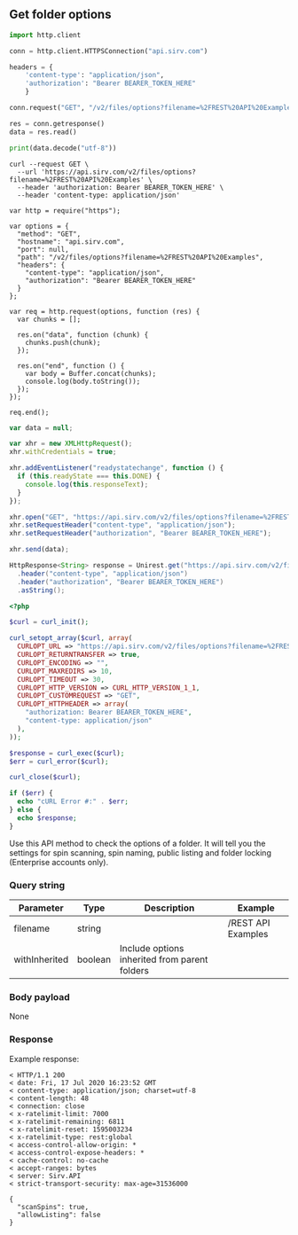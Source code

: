 ## Get folder options

```python
import http.client

conn = http.client.HTTPSConnection("api.sirv.com")

headers = {
    'content-type': "application/json",
    'authorization': "Bearer BEARER_TOKEN_HERE"
    }

conn.request("GET", "/v2/files/options?filename=%2FREST%20API%20Examples", headers=headers)

res = conn.getresponse()
data = res.read()

print(data.decode("utf-8"))
```

```shell
curl --request GET \
  --url 'https://api.sirv.com/v2/files/options?filename=%2FREST%20API%20Examples' \
  --header 'authorization: Bearer BEARER_TOKEN_HERE' \
  --header 'content-type: application/json'
```

```javascript--node
var http = require("https");

var options = {
  "method": "GET",
  "hostname": "api.sirv.com",
  "port": null,
  "path": "/v2/files/options?filename=%2FREST%20API%20Examples",
  "headers": {
    "content-type": "application/json",
    "authorization": "Bearer BEARER_TOKEN_HERE"
  }
};

var req = http.request(options, function (res) {
  var chunks = [];

  res.on("data", function (chunk) {
    chunks.push(chunk);
  });

  res.on("end", function () {
    var body = Buffer.concat(chunks);
    console.log(body.toString());
  });
});

req.end();
```

```javascript
var data = null;

var xhr = new XMLHttpRequest();
xhr.withCredentials = true;

xhr.addEventListener("readystatechange", function () {
  if (this.readyState === this.DONE) {
    console.log(this.responseText);
  }
});

xhr.open("GET", "https://api.sirv.com/v2/files/options?filename=%2FREST%20API%20Examples");
xhr.setRequestHeader("content-type", "application/json");
xhr.setRequestHeader("authorization", "Bearer BEARER_TOKEN_HERE");

xhr.send(data);
```

```java
HttpResponse<String> response = Unirest.get("https://api.sirv.com/v2/files/options?filename=%2FREST%20API%20Examples")
  .header("content-type", "application/json")
  .header("authorization", "Bearer BEARER_TOKEN_HERE")
  .asString();
```

```php
<?php

$curl = curl_init();

curl_setopt_array($curl, array(
  CURLOPT_URL => "https://api.sirv.com/v2/files/options?filename=%2FREST%20API%20Examples",
  CURLOPT_RETURNTRANSFER => true,
  CURLOPT_ENCODING => "",
  CURLOPT_MAXREDIRS => 10,
  CURLOPT_TIMEOUT => 30,
  CURLOPT_HTTP_VERSION => CURL_HTTP_VERSION_1_1,
  CURLOPT_CUSTOMREQUEST => "GET",
  CURLOPT_HTTPHEADER => array(
    "authorization: Bearer BEARER_TOKEN_HERE",
    "content-type: application/json"
  ),
));

$response = curl_exec($curl);
$err = curl_error($curl);

curl_close($curl);

if ($err) {
  echo "cURL Error #:" . $err;
} else {
  echo $response;
}
```

Use this API method to check the options of a folder. It will tell you the settings for spin scanning, spin naming, public listing and folder locking (Enterprise accounts only).

### Query string


Parameter | Type | Description | Example
--------- | ---- | ----------- | ------- 
filename | string |  | /REST API Examples
withInherited | boolean | Include options inherited from parent folders | 


### Body payload


None


### Response

Example response:

<div class="center-column"></div>

```
< HTTP/1.1 200
< date: Fri, 17 Jul 2020 16:23:52 GMT
< content-type: application/json; charset=utf-8
< content-length: 48
< connection: close
< x-ratelimit-limit: 7000
< x-ratelimit-remaining: 6811
< x-ratelimit-reset: 1595003234
< x-ratelimit-type: rest:global
< access-control-allow-origin: *
< access-control-expose-headers: *
< cache-control: no-cache
< accept-ranges: bytes
< server: Sirv.API
< strict-transport-security: max-age=31536000

{
  "scanSpins": true,
  "allowListing": false
}
```

